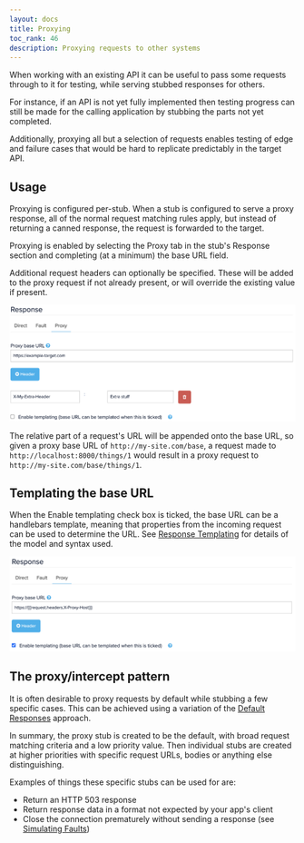 ```yaml
---
layout: docs
title: Proxying
toc_rank: 46
description: Proxying requests to other systems
---
```


When working with an existing API it can be useful to pass some requests through to it for testing, while
serving stubbed responses for others.
 
For instance, if an API is not yet fully implemented then testing progress can still be made
for the calling application by stubbing the parts not yet completed.

Additionally, proxying all but a selection of requests enables testing of edge and failure cases that would be hard to
replicate predictably in the target API.

## Usage

Proxying is configured per-stub. When a stub is configured to serve a proxy response, all of the normal request matching rules
apply, but instead of returning a canned response, the request is forwarded to the target.

Proxying is enabled by selecting the Proxy tab in the stub's Response section and completing (at a minimum) the base URL field.

Additional request headers can optionally be specified. These will be added to the proxy request if not already present,
or will override the existing value if present.

<img src="/images/screenshots/plain-proxy-response.png" title="Proxy response"/>
 
The relative part of a request's URL will be appended onto the base URL, so given a proxy base URL of `http://my-site.com/base`, a
 request made to `http://localhost:8000/things/1` would result in a proxy request to `http://my-site.com/base/things/1`.


## Templating the base URL

When the Enable templating check box is ticked, the base URL can be a handlebars template, meaning that properties from the
incoming request can be used to determine the URL. See [Response Templating](/docs/response-templating/) for details of the
model and syntax used.

<img src="/images/screenshots/templated-proxy-response.png" title="Proxy response with templating"/>


## The proxy/intercept pattern

It is often desirable to proxy requests by default while stubbing a few specific cases. This can be achieved using a variation
of the [Default Responses](/docs/default-responses/) approach.

In summary, the proxy stub is created to be the default, with broad request matching criteria and a low priority value. Then
 individual stubs are created at higher priorities with specific request URLs, bodies or anything else distinguishing.
 
Examples of things these specific stubs can be used for are:

* Return an HTTP 503 response
* Return response data in a format not expected by your app's client
* Close the connection prematurely without sending a response (see [Simulating Faults](/docs/simulating-faults/))